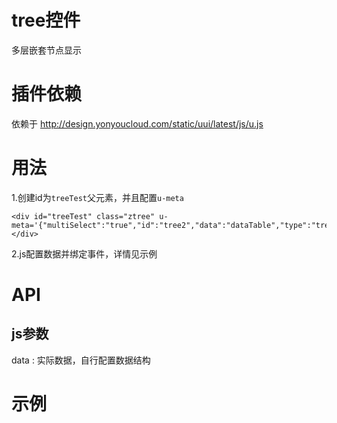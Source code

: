 # tree控件

多层嵌套节点显示

# 插件依赖

依赖于 http://design.yonyoucloud.com/static/uui/latest/js/u.js

# 用法

1.创建id为`treeTest`父元素，并且配置`u-meta`

```
<div id="treeTest" class="ztree" u-meta='{"multiSelect":"true","id":"tree2","data":"dataTable","type":"tree","idField":"id","pidField":"pid","nameField":"title","setting":"treeSetting"}'></div>

```
2.js配置数据并绑定事件，详情见示例

# API

## js参数
data : 实际数据，自行配置数据结构

# 示例

